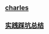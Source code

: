 ##  [charles](https://zhuanlan.zhihu.com/p/573185187) 
## [实践踩坑总结](https://juejin.cn/post/6934508023385849864)